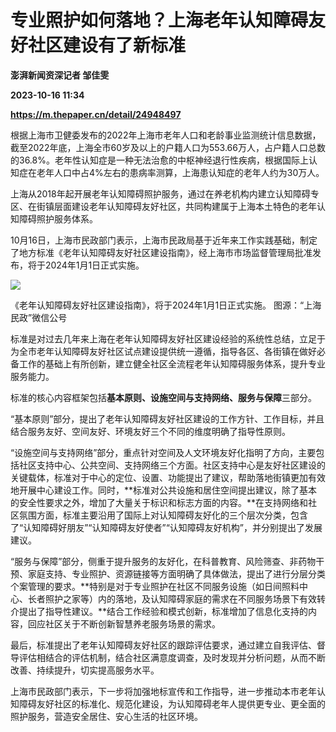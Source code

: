 # 专业照护如何落地？上海老年认知障碍友好社区建设有了新标准
**澎湃新闻资深记者 邹佳雯**

**2023-10-16 11:34**

**https://m.thepaper.cn/detail/24948497**

根据上海市卫健委发布的2022年上海市老年人口和老龄事业监测统计信息数据，截至2022年底，上海全市60岁及以上的户籍人口为553.66万人，占户籍人口总数的36.8%。老年性认知症是一种无法治愈的中枢神经退行性疾病，根据国际上认知症在老年人口中占4%左右的患病率测算，上海患认知症的老年人约为30万人。

上海从2018年起开展老年认知障碍照护服务，通过在养老机构内建立认知障碍专区、在街镇层面建设老年认知障碍友好社区，共同构建属于上海本土特色的老年认知障碍照护服务体系。

10月16日，上海市民政部门表示，上海市民政局基于近年来工作实践基础，制定了地方标准《老年认知障碍友好社区建设指南》，经上海市市场监督管理局批准发布，将于2024年1月1日正式实施。

![](https://imagecloud.thepaper.cn/thepaper/image/274/317/366.png)

《老年认知障碍友好社区建设指南》，将于2024年1月1日正式实施。 图源：“上海民政”微信公号

标准是对过去几年来上海在老年认知障碍友好社区建设经验的系统性总结，立足于为全市老年认知障碍友好社区试点建设提供统一遵循，指导各区、各街镇在做好必备工作的基础上有所创新，建立健全社区全流程老年认知障碍服务体系，提升专业服务能力。

标准的核心内容框架包括**基本原则、设施空间与支持网络、服务与保障**三部分。

“基本原则”部分，提出了老年认知障碍友好社区建设的工作方针、工作目标，并且结合服务友好、空间友好、环境友好三个不同的维度明确了指导性原则。

“设施空间与支持网络”部分，重点针对空间及人文环境友好化指明了方向，主要包括社区支持中心、公共空间、支持网络三个方面。社区支持中心是友好社区建设的关键载体，标准对于中心的定位、设置、功能提出了建议，帮助落地街镇更加有效地开展中心建设工作。同时，**标准对公共设施和居住空间提出建议，除了基本的安全性要求之外，增加了大量关于标识和标志方面的内容。**在支持网络和社区氛围方面，标准主要沿用了国际上对认知障碍友好化的三个层次分类，包含了“认知障碍好朋友”“认知障碍友好使者”“认知障碍友好机构”，并分别提出了发展建议。

“服务与保障”部分，侧重于提升服务的友好化，在科普教育、风险筛查、非药物干预、家庭支持、专业照护、资源链接等方面明确了具体做法，提出了进行分层分类个案管理的要求。**特别是对于专业照护在社区不同服务设施（如日间照料中心、长者照护之家等）内的落地，及认知障碍家庭的需求在不同服务场景下有效转介提出了指导性建议。**结合工作经验和模式创新，标准增加了信息化支持的内容，回应社区关于不断创新智慧养老服务场景的需求。

最后，标准提出了老年认知障碍友好社区的跟踪评估要求，通过建立自我评估、督导评估相结合的评估机制，结合社区满意度调查，及时发现并分析问题，从而不断改善、持续提升，切实提高服务水平。

上海市民政部门表示，下一步将加强地标宣传和工作指导，进一步推动本市老年认知障碍友好社区的标准化、规范化建设，为认知障碍老年人提供更专业、更全面的照护服务，营造安全居住、安心生活的社区环境。